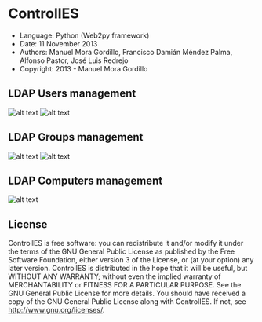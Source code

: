 ControlIES
==========

* Language: Python (Web2py framework)
* Date: 11 November 2013
* Authors: Manuel Mora Gordillo, Francisco Damián Méndez Palma, Alfonso Pastor, José Luis Redrejo
* Copyright: 2013 - Manuel Mora Gordillo

LDAP Users management
----------------------
![alt text](https://raw.github.com/manumora/controlies/master/screenshots/controlies1.png "LDAP Users management")
![alt text](https://raw.github.com/manumora/controlies/master/screenshots/controlies2.png "LDAP Users management")

LDAP Groups management
----------------------
![alt text](https://raw.github.com/manumora/controlies/master/screenshots/controlies3.png "LDAP Groups management")
![alt text](https://raw.github.com/manumora/controlies/master/screenshots/controlies4.png "LDAP Groups management")

LDAP Computers management
----------------------
![alt text](https://raw.github.com/manumora/controlies/master/screenshots/controlies5.png "LDAP Computers management")



License
-------
ControlIES is free software: you can redistribute it and/or modify it under the terms of the GNU General Public License as published by the Free Software Foundation, either version 3 of the License, or (at your option) any later version. ControlIES is distributed in the hope that it will be useful, but WITHOUT ANY WARRANTY; without even the implied warranty of MERCHANTABILITY or FITNESS FOR A PARTICULAR PURPOSE. See the GNU General Public License for more details. You should have received a copy of the GNU General Public License along with ControlIES. If not, see http://www.gnu.org/licenses/.
